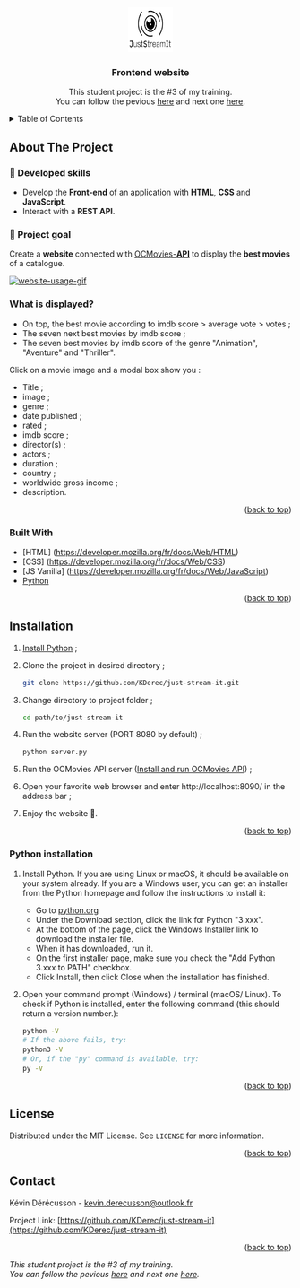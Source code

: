 <div id="top"></div>


<!-- PROJECT LOGO -->
<div align="center">
  <a href="https://github.com/KDerec/chesstournamentmanager/blob/master/images/logo.png"><img src="images/logo.png" alt="Logo" width="80" height="80">
  </a>

<h3 align="center">Frontend website</h3>
  <p align="center">
    This student project is the #3 of my training.<br>You can follow the pevious <a href="https://github.com/KDerec/chesstournamentmanager">here</a> and next one <a href="https://github.com/KDerec/algo-invest-trade">here</a>.
  </p>
</div>


<details>
  <summary>Table of Contents</summary>
  <ol>
    <li><a href="#about-the-project">About The Project</a></li>
    <li><a href="#built-with">Built With</a></li>
    <li><a href="#installation">Installation</a></li>
    <li><a href="#license">License</a></li>
    <li><a href="#contact">Contact</a></li>
  </ol>
</details>

## About The Project
### 🌱 Developed skills
- Develop the <b>Front-end</b> of an application with <b>HTML</b>, <b>CSS</b> and <b>JavaScript</b>.
- Interact with a <b>REST API</b>.
### 🚀 Project goal
Create a <b>website</b> connected with [OCMovies-<b>API</b>](https://github.com/OpenClassrooms-Student-Center/OCMovies-API-EN-FR) to display the <b>best movies</b> of a catalogue.  

<a href="https://github.com/KDerec/just-stream-it/blob/master/images/website.gif"><img src="images/website.gif" alt="website-usage-gif"></a>

### What is displayed?
* On top, the best movie according to imdb score > average vote > votes ;
* The seven next best movies by imdb score ;
* The seven best movies by imdb score of the genre "Animation", "Aventure" and "Thriller".

Click on a movie image and a modal box show you :
* Title ;
* image ;
* genre ;
* date published ;
* rated ;
* imdb score ;
* director(s) ;
* actors ;
* duration ;
* country ;
* worldwide gross income ;
* description.

<p align="right">(<a href="#top">back to top</a>)</p>


### Built With
* [HTML] (https://developer.mozilla.org/fr/docs/Web/HTML)
* [CSS] (https://developer.mozilla.org/fr/docs/Web/CSS) 
* [JS Vanilla] (https://developer.mozilla.org/fr/docs/Web/JavaScript)
* [Python](https://www.python.org/)

<p align="right">(<a href="#top">back to top</a>)</p>


## Installation
1. <a href="#python-installation">Install Python</a> ;
2. Clone the project in desired directory ;
   ```sh
   git clone https://github.com/KDerec/just-stream-it.git
   ```
3. Change directory to project folder ;
   ```sh
   cd path/to/just-stream-it
   ```
4. Run the website server (PORT 8080 by default) ;
   ```sh
   python server.py
   ```
5. Run the OCMovies API server ([Install and run OCMovies API](https://github.com/OpenClassrooms-Student-Center/OCMovies-API-EN-FR#installation)) ;

6. Open your favorite web browser and enter http://localhost:8090/ in the address bar ;
7. Enjoy the website 🎉.

<p align="right">(<a href="#top">back to top</a>)</p>


### Python installation
1. Install Python. If you are using Linux or macOS, it should be available on your system already. If you are a Windows user, you can get an installer from the Python homepage and follow the instructions to install it:
   - Go to [python.org](https://www.python.org/)
   - Under the Download section, click the link for Python "3.xxx".
   - At the bottom of the page, click the Windows Installer link to download the installer file.
   - When it has downloaded, run it.
   - On the first installer page, make sure you check the "Add Python 3.xxx to PATH" checkbox.
   - Click Install, then click Close when the installation has finished.

2. Open your command prompt (Windows) / terminal (macOS/ Linux). To check if Python is installed, enter the following command (this should return a version number.):
   ``` sh
   python -V
   # If the above fails, try:
   python3 -V
   # Or, if the "py" command is available, try:
   py -V
   ```

<p align="right">(<a href="#top">back to top</a>)</p>


## License
Distributed under the MIT License. See `LICENSE` for more information.

<p align="right">(<a href="#top">back to top</a>)</p>


<!-- CONTACT -->
## Contact

Kévin Dérécusson - kevin.derecusson@outlook.fr

Project Link: [https://github.com/KDerec/just-stream-it](https://github.com/KDerec/just-stream-it)

<p align="right">(<a href="#top">back to top</a>)</p>


<i>This student project is the #3 of my training.<br>You can follow the pevious <a href="https://github.com/KDerec/chesstournamentmanager">here</a> and next one <a href="https://github.com/KDerec/algo-invest-trade">here</a>.</i>